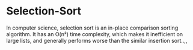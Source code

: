 # Selection-Sort
In computer science, selection sort is an in-place comparison sorting algorithm. It has an O(n²) time complexity, which makes it inefficient on large lists, and generally performs worse than the similar insertion sort..,, 
